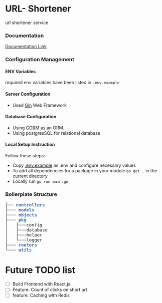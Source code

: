# URL- Shortener
url shortener service

### Documentation
[Documentation Link](https://documenter.getpostman.com/view/21793551/2s93m7Wgpm)

### Configuration Management
#### ENV Variables
required env variables have been listed in `.env.example`

#### Server Configuration
- Used [Gin](https://github.com/gin-gonic/gin) Web Framework

#### Database Configuration
- Using [GORM](https://github.com/go-gorm/gorm) as an ORM.
- Using postgresSQL for relational database

#### Local Setup Instruction
Follow these steps:
- Copy [.env.example](.env.example) as .env and configure necessary values
- To add all dependencies for a package in your module `go get .` in the current directory
- Locally run `go run main.go`

### Boilerplate Structure

<pre>├── <font color="#3465A4"><b>controllers</b></font>
├─── <font color="#3465A4"><b>models</b></font>
├─── <font color="#3465A4"><b>objects</b></font> 
├─── <font color="#3465A4"><b>pkg</b></font> 
│   ├───config
│   ├───database
│   ├───helper
│   └───logger
├─── <font color="#3465A4"><b>routers</b></font> 
└─── <font color="#3465A4"><b>utils</b></font>
</pre>
# Future TODO list

- [ ] Build Frontend with React.js
- [ ] Feature: Count of clicks on short url
- [ ] feature: Caching with Redis